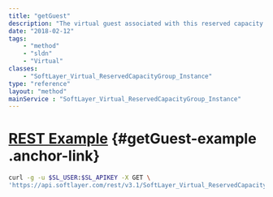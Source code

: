 ```yaml
---
title: "getGuest"
description: "The virtual guest associated with this reserved capacity group instance."
date: "2018-02-12"
tags:
    - "method"
    - "sldn"
    - "Virtual"
classes:
    - "SoftLayer_Virtual_ReservedCapacityGroup_Instance"
type: "reference"
layout: "method"
mainService : "SoftLayer_Virtual_ReservedCapacityGroup_Instance"
---
```


# [REST Example](#getGuest-example) <a href="/article/rest/"><i class="fas fa-question"></i></a> {#getGuest-example .anchor-link} 
```bash
curl -g -u $SL_USER:$SL_APIKEY -X GET \
'https://api.softlayer.com/rest/v3.1/SoftLayer_Virtual_ReservedCapacityGroup_Instance/{SoftLayer_Virtual_ReservedCapacityGroup_InstanceID}/getGuest'
```
